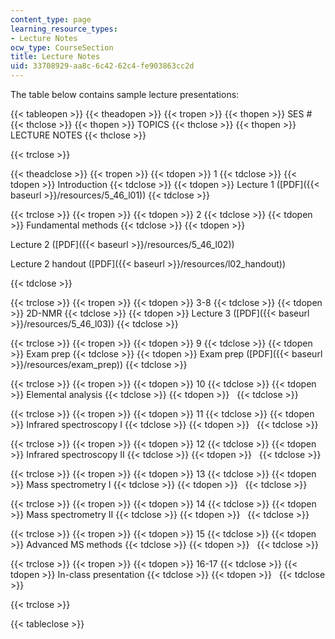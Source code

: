 ```yaml
---
content_type: page
learning_resource_types:
- Lecture Notes
ocw_type: CourseSection
title: Lecture Notes
uid: 33708929-aa8c-6c42-62c4-fe903863cc2d
---
```


The table below contains sample lecture presentations:

{{< tableopen >}}
{{< theadopen >}}
{{< tropen >}}
{{< thopen >}}
SES #
{{< thclose >}}
{{< thopen >}}
TOPICS
{{< thclose >}}
{{< thopen >}}
LECTURE NOTES
{{< thclose >}}

{{< trclose >}}

{{< theadclose >}}
{{< tropen >}}
{{< tdopen >}}
1
{{< tdclose >}}
{{< tdopen >}}
Introduction
{{< tdclose >}}
{{< tdopen >}}
Lecture 1 ([PDF]({{< baseurl >}}/resources/5_46_l01))
{{< tdclose >}}

{{< trclose >}}
{{< tropen >}}
{{< tdopen >}}
2
{{< tdclose >}}
{{< tdopen >}}
Fundamental methods
{{< tdclose >}}
{{< tdopen >}}


Lecture 2 ([PDF]({{< baseurl >}}/resources/5_46_l02))

Lecture 2 handout ([PDF]({{< baseurl >}}/resources/l02_handout))


{{< tdclose >}}

{{< trclose >}}
{{< tropen >}}
{{< tdopen >}}
3-8
{{< tdclose >}}
{{< tdopen >}}
2D-NMR
{{< tdclose >}}
{{< tdopen >}}
Lecture 3 ([PDF]({{< baseurl >}}/resources/5_46_l03))
{{< tdclose >}}

{{< trclose >}}
{{< tropen >}}
{{< tdopen >}}
9
{{< tdclose >}}
{{< tdopen >}}
Exam prep
{{< tdclose >}}
{{< tdopen >}}
Exam prep ([PDF]({{< baseurl >}}/resources/exam_prep))
{{< tdclose >}}

{{< trclose >}}
{{< tropen >}}
{{< tdopen >}}
10
{{< tdclose >}}
{{< tdopen >}}
Elemental analysis
{{< tdclose >}}
{{< tdopen >}}
 
{{< tdclose >}}

{{< trclose >}}
{{< tropen >}}
{{< tdopen >}}
11
{{< tdclose >}}
{{< tdopen >}}
Infrared spectroscopy I
{{< tdclose >}}
{{< tdopen >}}
 
{{< tdclose >}}

{{< trclose >}}
{{< tropen >}}
{{< tdopen >}}
12
{{< tdclose >}}
{{< tdopen >}}
Infrared spectroscopy II
{{< tdclose >}}
{{< tdopen >}}
 
{{< tdclose >}}

{{< trclose >}}
{{< tropen >}}
{{< tdopen >}}
13
{{< tdclose >}}
{{< tdopen >}}
Mass spectrometry I
{{< tdclose >}}
{{< tdopen >}}
 
{{< tdclose >}}

{{< trclose >}}
{{< tropen >}}
{{< tdopen >}}
14
{{< tdclose >}}
{{< tdopen >}}
Mass spectrometry II
{{< tdclose >}}
{{< tdopen >}}
 
{{< tdclose >}}

{{< trclose >}}
{{< tropen >}}
{{< tdopen >}}
15
{{< tdclose >}}
{{< tdopen >}}
Advanced MS methods
{{< tdclose >}}
{{< tdopen >}}
 
{{< tdclose >}}

{{< trclose >}}
{{< tropen >}}
{{< tdopen >}}
16-17
{{< tdclose >}}
{{< tdopen >}}
In-class presentation
{{< tdclose >}}
{{< tdopen >}}
 
{{< tdclose >}}

{{< trclose >}}

{{< tableclose >}}